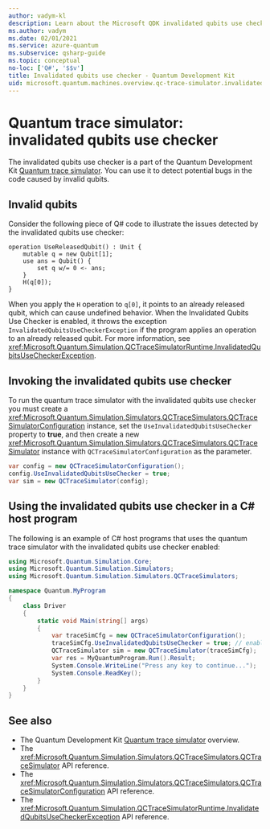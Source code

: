 ```yaml
---
author: vadym-kl
description: Learn about the Microsoft QDK invalidated qubits use checker, which uses the Quantum trace simulator to check your Q# code for potentially invalid qubits.
ms.author: vadym
ms.date: 02/01/2021
ms.service: azure-quantum
ms.subservice: qsharp-guide
ms.topic: conceptual
no-loc: ['Q#', '$$v']
title: Invalidated qubits use checker - Quantum Development Kit
uid: microsoft.quantum.machines.overview.qc-trace-simulator.invalidated-qubits
---
```


# Quantum trace simulator: invalidated qubits use checker

The invalidated qubits use checker is a part of the Quantum Development Kit [Quantum trace simulator](xref:microsoft.quantum.machines.overview.qc-trace-simulator.intro). You can use it to detect potential bugs in the code caused by invalid qubits. 

## Invalid qubits

Consider the following piece of Q# code to illustrate the issues detected by the invalidated qubits use checker:

```qsharp
operation UseReleasedQubit() : Unit {
    mutable q = new Qubit[1];
    use ans = Qubit() {
        set q w/= 0 <- ans;
    }
    H(q[0]);
}
```

When you apply the `H` operation to `q[0]`, it points to an already released qubit, which can cause undefined behavior. When the Invalidated Qubits Use Checker is enabled, it throws the exception `InvalidatedQubitsUseCheckerException` if the program applies an operation to an already released qubit. For more information, see <xref:Microsoft.Quantum.Simulation.QCTraceSimulatorRuntime.InvalidatedQubitsUseCheckerException>.

## Invoking the invalidated qubits use checker

To run the quantum trace simulator with the invalidated qubits use checker you must create a <xref:Microsoft.Quantum.Simulation.Simulators.QCTraceSimulators.QCTraceSimulatorConfiguration> instance, set the `UseInvalidatedQubitsUseChecker` property to **true**, and then create a new <xref:Microsoft.Quantum.Simulation.Simulators.QCTraceSimulators.QCTraceSimulator> instance with `QCTraceSimulatorConfiguration` as the parameter. 

```csharp
var config = new QCTraceSimulatorConfiguration();
config.UseInvalidatedQubitsUseChecker = true;
var sim = new QCTraceSimulator(config);
```


## Using the invalidated qubits use checker in a C# host program

The following is an example of C# host programs that uses the quantum trace simulator with the invalidated qubits use checker enabled: 

```csharp
using Microsoft.Quantum.Simulation.Core;
using Microsoft.Quantum.Simulation.Simulators;
using Microsoft.Quantum.Simulation.Simulators.QCTraceSimulators;

namespace Quantum.MyProgram
{
    class Driver
    {
        static void Main(string[] args)
        {
            var traceSimCfg = new QCTraceSimulatorConfiguration();
            traceSimCfg.UseInvalidatedQubitsUseChecker = true; // enables UseInvalidatedQubitsUseChecker
            QCTraceSimulator sim = new QCTraceSimulator(traceSimCfg);
            var res = MyQuantumProgram.Run().Result;
            System.Console.WriteLine("Press any key to continue...");
            System.Console.ReadKey();
        }
    }
}
```

## See also

- The Quantum Development Kit [Quantum trace simulator](xref:microsoft.quantum.machines.overview.qc-trace-simulator.intro) overview.
- The <xref:Microsoft.Quantum.Simulation.Simulators.QCTraceSimulators.QCTraceSimulator> API reference.
- The <xref:Microsoft.Quantum.Simulation.Simulators.QCTraceSimulators.QCTraceSimulatorConfiguration> API reference.
- The <xref:Microsoft.Quantum.Simulation.QCTraceSimulatorRuntime.InvalidatedQubitsUseCheckerException> API reference.
